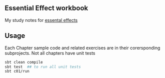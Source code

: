 ## Essential Effect workbook

My study notes for [essental effects](https://essentialeffects.dev/)

## Usage

Each Chapter sample code and related exercises are in their corersponding subprojects. Not all chapters have unit tests

```bash
sbt clean compile
sbt test  ## to run all unit tests
sbt c01/run
```
